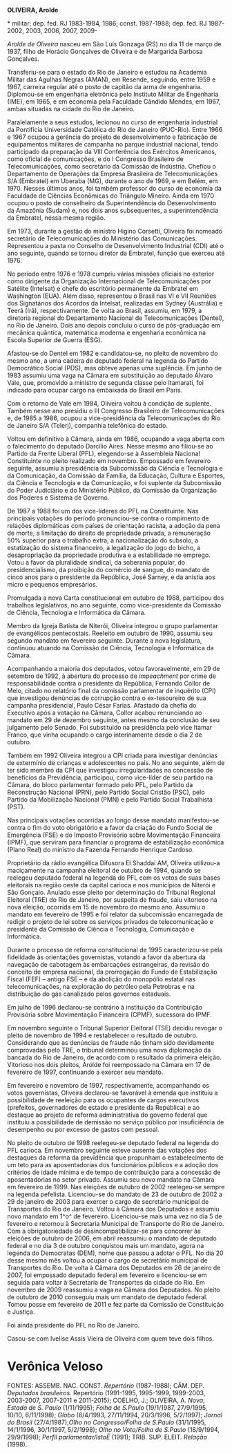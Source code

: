 **OLIVEIRA, Arolde**

\* militar; dep. fed. RJ 1983-1984, 1986; const. 1987-1988; dep. fed. RJ
1987-2002, 2003, 2006, 2007, 2009-

*Arolde de Oliveira* nasceu em São Luís Gonzaga (RS) no dia 11 de março
de 1937, filho de Horácio Gonçalves de Oliveira e de Margarida Barbosa
Gonçalves.

Transferiu-se para o estado do Rio de Janeiro e estudou na Academia
Militar das Agulhas Negras (AMAN), em Resende, seguindo, entre 1959 e
1967, carreira regular até o posto de capitão da arma de engenharia.
Diplomou-se em engenharia eletrônica pelo Instituto Militar de
Engenharia (IME), em 1965, e em economia pela Faculdade Cândido Mendes,
em 1967, ambas situadas na cidade do Rio de Janeiro.

Paralelamente a seus estudos, lecionou no curso de engenharia industrial
da Pontifícia Universidade Católica do Rio de Janeiro (PUC-Rio). Entre
1966 e 1967 ocupou a gerência do projeto de desenvolvimento e fabricação
de equipamentos militares de campanha no parque industrial nacional,
tendo participado da preparação da VIII Conferência dos Exércitos
Americanos, como oficial de comunicações, e do I Congresso Brasileiro de
Telecomunicações, como secretário da Comissão de Indústria. Chefiou o
Departamento de Operações da Empresa Brasileira de Telecomunicações S/A
(Embratel) em Uberaba (MG), durante o ano de 1969, e em Belém, em 1970.
Nesses últimos anos, foi também professor do curso de economia da
Faculdade de Ciências Econômicas do Triângulo Mineiro. Ainda em 1970
ocupou o posto de conselheiro da Superintendência do Desenvolvimento da
Amazônia (Sudam) e, nos dois anos subsequentes, a superintendência da
Embratel, nessa mesma região.

Em 1973, durante a gestão do ministro Higino Corsetti, Oliveira foi
nomeado secretário de Telecomunicações do Ministério das Comunicações.
Representou a pasta no Conselho de Desenvolvimento Industrial (CDI) até
o ano seguinte, quando se tornou diretor da Embratel, função que exerceu
até 1976.

No período entre 1976 e 1978 cumpriu várias missões oficiais no exterior
como dirigente da Organização Internacional de Telecomunicações por
Satélite (Intelsat) e chefe do escritório permanente da Embratel em
Washington (EUA). Além disso, representou o Brasil nas VI e VII Reuniões
dos Signatários dos Acordos da Intelsat, realizadas em Sydney
(Austrália) e Teerã (Irã), respectivamente. De volta ao Brasil, assumiu,
em 1979, a diretoria regional do Departamento Nacional de
Telecomunicações (Dentel), no Rio de Janeiro. Dois ano depois concluiu o
curso de pós-graduação em mecânica quântica, matemática moderna e
engenharia econômica na Escola Superior de Guerra (ESG).

Afastou-se do Dentel em 1982 e candidatou-se, no pleito de novembro do
mesmo ano, a uma cadeira de deputado federal na legenda do Partido
Democrático Social (PDS), mas obteve apenas uma suplência. Em junho de
1983 assumiu uma vaga na Câmara em substituição ao deputado Álvaro Vale,
que, promovido a ministro de segunda classe pelo Itamarati, foi indicado
para ocupar cargo na embaixada do Brasil em Paris.

Com o retorno de Vale em 1984, Oliveira voltou à condição de suplente.
Também nesse ano presidiu o III Congresso Brasileiro de Telecomunicações
e, de 1985 a 1986, ocupou a vice-presidência da Telecomunicações do Rio
de Janeiro S/A (Telerj), companhia telefônica do estado.

Voltou em definitivo à Câmara, ainda em 1986, ocupando a vaga aberta com
o falecimento do deputado Darcílio Aires. Nesse mesmo ano filiou-se ao
Partido da Frente Liberal (PFL), elegendo-se à Assembleia Nacional
Constituinte no pleito realizado em novembro. Empossado em fevereiro
seguinte, assumiu a presidência da Subcomissão da Ciência e Tecnologia e
da Comunicação, da Comissão da Família, da Educação, Cultura e Esportes,
da Ciência e Tecnologia e da Comunicação, e foi suplente da Subcomissão
do Poder Judiciário e do Ministério Público, da Comissão da Organização
dos Poderes e Sistema de Governo.

De 1987 a 1988 foi um dos vice-líderes do PFL na Constituinte. Nas
principais votações do período pronunciou-se contra o rompimento de
relações diplomáticas com países de orientação racista, a adoção da pena
de morte, a limitação do direito de propriedade privada, a remuneração
50% superior para o trabalho extra, a nacionalização do subsolo, a
estatização do sistema financeiro, a legalização do jogo do bicho, a
desapropriação da propriedade produtiva e a estabilidade no emprego.
Votou a favor da pluralidade sindical, da soberania popular, do
presidencialismo, da proibição do comércio de sangue, do mandato de
cinco anos para o presidente da República, José Sarney, e da anistia aos
micro e pequenos empresários.

Promulgada a nova Carta constitucional em outubro de 1988, participou
dos trabalhos legislativos, no ano seguinte, como vice-presidente da
Comissão de Ciência, Tecnologia e Informática da Câmara.

Membro da Igreja Batista de Niterói, Oliveira integrou o grupo
parlamentar de evangélicos pentecostais. Reeleito em outubro de 1990,
assumiu seu segundo mandato em fevereiro seguinte. Durante a nova
legislatura, continuou atuando na Comissão de Ciência, Tecnologia e
Informática da Câmara.

Acompanhando a maioria dos deputados, votou favoravelmente, em 29 de
setembro de 1992, à abertura do processo de *impeachment* por crime de
responsabilidade contra o presidente da República, Fernando Collor de
Melo, citado no relatório final da comissão parlamentar de inquérito
(CPI) que investigou denúncias de corrupção contra o ex-tesoureiro de
sua campanha presidencial, Paulo César Farias. Afastado da chefia do
Executivo após a votação na Câmara, Collor acabou renunciando ao mandato
em 29 de dezembro seguinte, antes mesmo da conclusão de seu julgamento
pelo Senado. Foi substituído na presidência pelo vice Itamar Franco, que
vinha ocupando o cargo interinamente desde o dia 2 de outubro.

Também em 1992 Oliveira integrou a CPI criada para investigar denúncias
de extermínio de crianças e adolescentes no país. No ano seguinte, além
de ter sido membro da CPI que investigou irregularidades na concessão de
benefícios da Previdência, participou, como vice-líder de seu partido na
Câmara, do bloco parlamentar formado pelo PFL, pelo Partido da
Reconstrução Nacional (PRN), pelo Partido Social Cristão (PSC), pelo
Partido da Mobilização Nacional (PMN) e pelo Partido Social Trabalhista
(PST).

Nas principais votações ocorridas ao longo desse mandato manifestou-se
contra o fim do voto obrigatório e a favor da criação do Fundo Social de
Emergência (FSE) e do Imposto Provisório sobre Movimentação Financeira
(IPMF), que serviram para financiar o programa de estabilização
econômica (Plano Real) do ministro da Fazenda Fernando Henrique Cardoso.

Proprietário da rádio evangélica Difusora El Shaddai AM, Oliveira
utilizou-a maciçamente na campanha eleitoral de outubro de 1994, quando
se reelegeu deputado federal na legenda do PFL com os votos de suas
bases eleitorais na região oeste da capital carioca e nos municípios de
Niterói e São Gonçalo. Anulado esse pleito por determinação do Tribunal
Regional Eleitoral (TRE) do Rio de Janeiro, por suspeita de fraude, saiu
vitorioso na nova eleição, ocorrida em 15 de novembro do mesmo ano.
Assumiu o mandato em fevereiro de 1995 e foi relator da subcomissão
encarregada de redigir o projeto de lei sobre os serviços privados de
telecomunicação e presidente da Comissão de Ciência e Tecnologia,
Comunicação e Informática.

Durante o processo de reforma constitucional de 1995 caracterizou-se
pela fidelidade às orientações governistas, votando a favor da abertura
da navegação de cabotagem às embarcações estrangeiras, da revisão do
conceito de empresa nacional, da prorrogação do Fundo de Estabilização
Fiscal (FEF) – antigo FSE – e da abolição do monopólio estatal nas
telecomunicações, na exploração do petróleo pela Petrobras e na
distribuição do gás canalizado pelos governos estaduais.

Em julho de 1996 declarou-se contrário à instituição da Contribuição
Provisória sobre Movimentação Financeira (CPMF), sucessora do IPMF.

Em novembro seguinte o Tribunal Superior Eleitoral (TSE) decidiu revogar
o pleito de novembro de 1994 e restabelecer o resultado de outubro.
Considerando que as denúncias de fraude não tinham sido devidamente
comprovadas pelo TRE, o tribunal determinou uma nova diplomação da
bancada do Rio de Janeiro, de acordo com o resultado da primeira
eleição. Vitorioso nos dois pleitos, Arolde foi reempossado na Câmara em
17 de fevereiro de 1997, continuando a exercer seu mandato.

Em fevereiro e novembro de 1997, respectivamente, acompanhando os votos
governistas, Oliveira declarou-se favorável à emenda que instituiu a
possibilidade de reeleição para os ocupantes de cargos executivos
(prefeitos, governadores de estado e presidente da República) e ao
destaque ao projeto de reforma administrativa do governo federal que
instituiu a possibilidade de demissão no serviço público por
insuficiência de desempenho ou por excesso de gastos com pessoal.

No pleito de outubro de 1998 reelegeu-se deputado federal na legenda do
PFL carioca. Em novembro seguinte esteve ausente das votações dos
destaques da reforma da previdência que propunham o estabelecimento de
um teto para as aposentadorias dos funcionários públicos e a adoção dos
critérios de idade mínima e de tempo de contribuição para a concessão de
aposentadorias no setor privado. Assumiu seu novo mandato na Câmara em
fevereiro de 1999. Nas eleições de outubro de 2002 reelegeu-se sempre na
legenda pefelista. Licenciou-se do mandato de 23 de outubro de 2002 a 29
de janeiro de 2003 para exercer o cargo de secretário municipal de
Transportes do Rio de Janeiro. Voltou à Câmara dos Deputados e assumiu
novo mandato em 1^o^ de fevereiro. Licenciou-se mais uma vez no dia 5 de
fevereiro e retornou à Secretaria Municipal de Transporte do Rio de
Janeiro. Com a obrigatoriedade de desincompatibilizar-se para concorrer
às eleições de outubro de 2006, em abril reassumiu o mandato de deputado
federal e no dia 3 de outubro conquistou mais um mandato, agora na
legenda do Democratas (DEM), nome que passou a adotar o PFL. No dia 20
desse mesmo mês voltou a ocupar o cargo de secretário municipal de
Transportes do Rio. De volta à Câmara dos Deputados em 26 de janeiro de
2007, foi empossado deputado federal em fevereiro e licenciou-se em
seguida para voltar à Secretaria de Transportes da cidade do Rio. Em
novembro de 2009 reassumiu a vaga na Câmara dos Deputados. No pleito de
outubro de 2010 conseguiu mais um mandato de deputado federal. Tomou
posse em fevereiro de 2011 e fez parte da Comissão de Constituição e
Justiça.

Foi ainda presidente do PFL no Rio de Janeiro.

Casou-se com Ivelise Assis Vieira de Oliveira com quem teve dois filhos.

Verônica Veloso
===============

FONTES: ASSEMB. NAC. CONST. *Repertório* (1987-1988); CÂM. DEP.
*Deputados brasileiros*. Repertório (1991-1995, 1995-1999, 1999-2003,
2003-2007, 2007-2011 e 2011-2015); COELHO, J.; OLIVEIRA, A. *Nova*;
*Estado de S. Paulo* (1/11/1995); *Folha de S.Paulo* (19/1/1987,
27/9/1995, 10/10, 6/11/1998); *Globo* (6/4/1993, 27/11/1994, 20/3/1996,
5/2/1997); *Jornal do Brasil* (27/4/1987);*Olho no Congresso/Folha de
S.Paulo* (31/1/1995, 14/1/1996, 30/1/1997, 5/2/1998); *Olho no
Voto/Folha de S.Paulo* (18/9/1994, 29/9/1998); *Perfil
parlamentar/IstoÉ* (1991); TRIB. SUP. ELEIT. *Relação* (1998).
